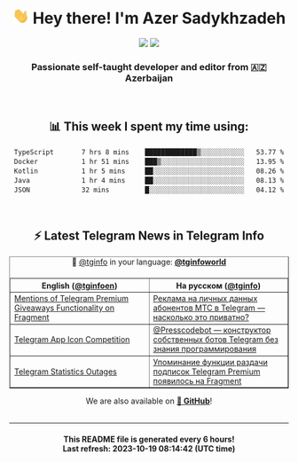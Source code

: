 <div align="center">
	<div>
		<h1>
      <img src="./assets/hi.gif" width="30px"> Hey there! I'm Azer Sadykhzadeh
    </h1>
    <img height="18" src="https://komarev.com/ghpvc/?username=sadykhzadeh&label=Views&color=2081c1&style=flat-square" />
		<a href="https://wakatime.com/Azer"> <img height="18" src="https://wakatime.com/badge/user/f80ae27a-c328-426f-a381-bc84136e2dd6.svg" /> </a>
    <h3>
      Passionate self-taught developer and editor from 🇦🇿 Azerbaijan
    </h3>
  </div>
  <br>

<h2>📊 This week I spent my time using:</h2>

<!--START_SECTION:waka-->

```txt
TypeScript       7 hrs 8 mins    █████████████▒░░░░░░░░░░░   53.77 %
Docker           1 hr 51 mins    ███▒░░░░░░░░░░░░░░░░░░░░░   13.95 %
Kotlin           1 hr 5 mins     ██░░░░░░░░░░░░░░░░░░░░░░░   08.26 %
Java             1 hr 4 mins     ██░░░░░░░░░░░░░░░░░░░░░░░   08.13 %
JSON             32 mins         █░░░░░░░░░░░░░░░░░░░░░░░░   04.12 %
```

<!--END_SECTION:waka-->

<br>

<h2>⚡️ Latest Telegram News in Telegram Info</h2>
  <table border>
		<tr>
			<th width="50%">English (<a href="https://t.me/tginfoen">@tginfoen</a>)</th>
			<th>На русском (<a href="https://t.me/tginfo">@tginfo</a>)</th>
		</tr>
		<caption>🚩 <a href="https://t.me/tginfo">@tginfo</a> in your language: <a href="https://t.me/tginfoworld"><b>@tginfoworld</b></a><caption/>
  <tr><td><a href="https://t.me/tginfoen/1753">Mentions of Telegram Premium Giveaways Functionality on Fragment</a></td>
    <td><a href="https://t.me/tginfo/3800">Реклама на личных данных абонентов МТС в Telegram — насколько это приватно?</a></td></tr><tr><td><a href="https://t.me/tginfoen/1752">Telegram App Icon Competition</a></td>
    <td><a href="https://t.me/tginfo/3799">@Presscodebot — конструктор собственных ботов Telegram без знания программирования</a></td></tr><tr><td><a href="https://t.me/tginfoen/1751">Telegram Statistics Outages</a></td>
    <td><a href="https://t.me/tginfo/3798">Упоминание функции раздачи подписок Telegram Premium появилось на Fragment</a></td></tr>
</table>
We are also available on <a href="https://github.com/tginfo"><b>🐙 GitHub</b></a>!
</div>

<br>
<hr>
<h4 align="center">This README file is generated <b>every 6 hours</b>!</br>Last refresh: <b>2023-10-19 08:14:42 (UTC time)</b></h4>
